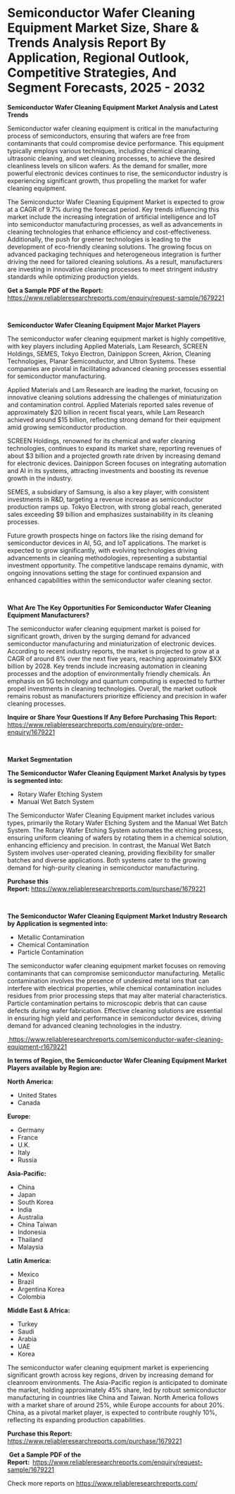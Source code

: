 <p><h1>Semiconductor Wafer Cleaning Equipment Market Size, Share & Trends Analysis Report By Application, Regional Outlook, Competitive Strategies, And Segment Forecasts, 2025 - 2032</h1></p><p><strong>Semiconductor Wafer Cleaning Equipment Market Analysis and Latest Trends</strong></p>
<p><p>Semiconductor wafer cleaning equipment is critical in the manufacturing process of semiconductors, ensuring that wafers are free from contaminants that could compromise device performance. This equipment typically employs various techniques, including chemical cleaning, ultrasonic cleaning, and wet cleaning processes, to achieve the desired cleanliness levels on silicon wafers. As the demand for smaller, more powerful electronic devices continues to rise, the semiconductor industry is experiencing significant growth, thus propelling the market for wafer cleaning equipment.</p><p>The Semiconductor Wafer Cleaning Equipment Market is expected to grow at a CAGR of 9.7% during the forecast period. Key trends influencing this market include the increasing integration of artificial intelligence and IoT into semiconductor manufacturing processes, as well as advancements in cleaning technologies that enhance efficiency and cost-effectiveness. Additionally, the push for greener technologies is leading to the development of eco-friendly cleaning solutions. The growing focus on advanced packaging techniques and heterogeneous integration is further driving the need for tailored cleaning solutions. As a result, manufacturers are investing in innovative cleaning processes to meet stringent industry standards while optimizing production yields.</p></p>
<p><strong>Get a Sample PDF of the Report:&nbsp;</strong> <a href="https://www.reliableresearchreports.com/enquiry/request-sample/1679221?utm_campaign=2809&utm_medium=2&utm_source=Github&utm_content=ia&utm_term=10042025&utm_id=semiconductor-wafer-cleaning-equipment">https://www.reliableresearchreports.com/enquiry/request-sample/1679221</a></p>
<p>&nbsp;</p>
<p><strong>Semiconductor Wafer Cleaning Equipment Major Market Players</strong></p>
<p><p>The semiconductor wafer cleaning equipment market is highly competitive, with key players including Applied Materials, Lam Research, SCREEN Holdings, SEMES, Tokyo Electron, Dainippon Screen, Akrion, Cleaning Technologies, Planar Semiconductor, and Ultron Systems. These companies are pivotal in facilitating advanced cleaning processes essential for semiconductor manufacturing.</p><p>Applied Materials and Lam Research are leading the market, focusing on innovative cleaning solutions addressing the challenges of miniaturization and contamination control. Applied Materials reported sales revenue of approximately $20 billion in recent fiscal years, while Lam Research achieved around $15 billion, reflecting strong demand for their equipment amid growing semiconductor production.</p><p>SCREEN Holdings, renowned for its chemical and wafer cleaning technologies, continues to expand its market share, reporting revenues of about $3 billion and a projected growth rate driven by increasing demand for electronic devices. Dainippon Screen focuses on integrating automation and AI in its systems, attracting investments and boosting its revenue growth in the industry.</p><p>SEMES, a subsidiary of Samsung, is also a key player, with consistent investments in R&D, targeting a revenue increase as semiconductor production ramps up. Tokyo Electron, with strong global reach, generated sales exceeding $9 billion and emphasizes sustainability in its cleaning processes.</p><p>Future growth prospects hinge on factors like the rising demand for semiconductor devices in AI, 5G, and IoT applications. The market is expected to grow significantly, with evolving technologies driving advancements in cleaning methodologies, representing a substantial investment opportunity. The competitive landscape remains dynamic, with ongoing innovations setting the stage for continued expansion and enhanced capabilities within the semiconductor wafer cleaning sector.</p></p>
<p>&nbsp;</p>
<p><strong>What Are The Key Opportunities For Semiconductor Wafer Cleaning Equipment Manufacturers?</strong></p>
<p><p>The semiconductor wafer cleaning equipment market is poised for significant growth, driven by the surging demand for advanced semiconductor manufacturing and miniaturization of electronic devices. According to recent industry reports, the market is projected to grow at a CAGR of around 8% over the next five years, reaching approximately $XX billion by 2028. Key trends include increasing automation in cleaning processes and the adoption of environmentally friendly chemicals. An emphasis on 5G technology and quantum computing is expected to further propel investments in cleaning technologies. Overall, the market outlook remains robust as manufacturers prioritize efficiency and precision in wafer cleaning processes.</p></p>
<p><strong>Inquire or Share Your Questions If Any Before Purchasing This Report:</strong> <a href="https://www.reliableresearchreports.com/enquiry/pre-order-enquiry/1679221?utm_campaign=2809&utm_medium=2&utm_source=Github&utm_content=ia&utm_term=10042025&utm_id=semiconductor-wafer-cleaning-equipment">https://www.reliableresearchreports.com/enquiry/pre-order-enquiry/1679221</a></p>
<p>&nbsp;</p>
<p><strong>Market Segmentation</strong></p>
<p><strong>The Semiconductor Wafer Cleaning Equipment Market Analysis by types is segmented into:</strong></p>
<p><ul><li>Rotary Wafer Etching System</li><li>Manual Wet Batch System</li></ul></p>
<p><p>The Semiconductor Wafer Cleaning Equipment market includes various types, primarily the Rotary Wafer Etching System and the Manual Wet Batch System. The Rotary Wafer Etching System automates the etching process, ensuring uniform cleaning of wafers by rotating them in a chemical solution, enhancing efficiency and precision. In contrast, the Manual Wet Batch System involves user-operated cleaning, providing flexibility for smaller batches and diverse applications. Both systems cater to the growing demand for high-purity cleaning in semiconductor manufacturing.</p></p>
<p><strong>Purchase this Report:&nbsp;</strong><a href="https://www.reliableresearchreports.com/purchase/1679221?utm_campaign=2809&utm_medium=2&utm_source=Github&utm_content=ia&utm_term=10042025&utm_id=semiconductor-wafer-cleaning-equipment">https://www.reliableresearchreports.com/purchase/1679221</a></p>
<p>&nbsp;</p>
<p><strong>The Semiconductor Wafer Cleaning Equipment Market Industry Research by Application is segmented into:</strong></p>
<p><ul><li>Metallic Contamination</li><li>Chemical Contamination</li><li>Particle Contamination</li></ul></p>
<p><p>The semiconductor wafer cleaning equipment market focuses on removing contaminants that can compromise semiconductor manufacturing. Metallic contamination involves the presence of undesired metal ions that can interfere with electrical properties, while chemical contamination includes residues from prior processing steps that may alter material characteristics. Particle contamination pertains to microscopic debris that can cause defects during wafer fabrication. Effective cleaning solutions are essential in ensuring high yield and performance in semiconductor devices, driving demand for advanced cleaning technologies in the industry.</p></p>
<p><a href="https://www.reliableresearchreports.com/semiconductor-wafer-cleaning-equipment-r1679221?utm_campaign=2809&utm_medium=2&utm_source=Github&utm_content=ia&utm_term=10042025&utm_id=semiconductor-wafer-cleaning-equipment">&nbsp;https://www.reliableresearchreports.com/semiconductor-wafer-cleaning-equipment-r1679221</a></p>
<p><strong>In terms of Region, the Semiconductor Wafer Cleaning Equipment Market Players available by Region are:</strong></p>
<p>
    <p> <strong> North America: </strong>
        <ul>
            <li>United States</li>
            <li>Canada</li>
        </ul>
        </p> 
    <p> <strong> Europe: </strong>
        <ul>
            <li>Germany</li>
            <li>France</li>
            <li>U.K.</li>
            <li>Italy</li>
            <li>Russia</li>
        </ul>
        </p> 
    <p> <strong> Asia-Pacific: </strong>
        <ul>
            <li>China</li>
            <li>Japan</li>
            <li>South Korea</li>
            <li>India</li>
            <li>Australia</li>
            <li>China Taiwan</li>
            <li>Indonesia</li>
            <li>Thailand</li>
            <li>Malaysia</li>
        </ul>
        </p> 
    <p> <strong> Latin America: </strong>
        <ul>
            <li>Mexico</li>
            <li>Brazil</li>
            <li>Argentina Korea</li>
            <li>Colombia</li>
        </ul>
        </p> 
    <p> <strong> Middle East & Africa: </strong>
        <ul>
            <li>Turkey</li>
            <li>Saudi</li>
            <li>Arabia</li>
            <li>UAE</li>
            <li>Korea</li>
        </ul>
    </p>
    </p>
<p><p>The semiconductor wafer cleaning equipment market is experiencing significant growth across key regions, driven by increasing demand for cleanroom environments. The Asia-Pacific region is anticipated to dominate the market, holding approximately 45% share, led by robust semiconductor manufacturing in countries like China and Taiwan. North America follows with a market share of around 25%, while Europe accounts for about 20%. China, as a pivotal market player, is expected to contribute roughly 10%, reflecting its expanding production capabilities.</p></p>
<p><strong>Purchase this Report: </strong><a href="https://www.reliableresearchreports.com/purchase/1679221?utm_campaign=2809&utm_medium=2&utm_source=Github&utm_content=ia&utm_term=10042025&utm_id=semiconductor-wafer-cleaning-equipment">https://www.reliableresearchreports.com/purchase/1679221</a></p>
<p>&nbsp;<strong>Get a Sample PDF of the Report:&nbsp;&nbsp;</strong><a href="https://www.reliableresearchreports.com/enquiry/request-sample/1679221?utm_campaign=2809&utm_medium=2&utm_source=Github&utm_content=ia&utm_term=10042025&utm_id=semiconductor-wafer-cleaning-equipment">https://www.reliableresearchreports.com/enquiry/request-sample/1679221</a></p>
<p><strong></strong></p>
<p>Check more reports on <a href="https://www.reliableresearchreports.com/?utm_campaign=2809&utm_medium=2&utm_source=Github&utm_content=ia&utm_term=10042025&utm_id=semiconductor-wafer-cleaning-equipment">https://www.reliableresearchreports.com/</a></p>